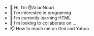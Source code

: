 - 👋 Hi, I’m @ArianNouri
- 👀 I’m interested in programing
- 🌱 I’m currently learning HTML
- 💞️ I’m looking to collaborate on ...
- 📫 How to reach me on Gml and Yahoo

<!---
ArianNouri/ArianNouri is a ✨ special ✨ repository because its `README.md` (this file) appears on your GitHub profile.
You can click the Preview link to take a look at your changes.
--->
